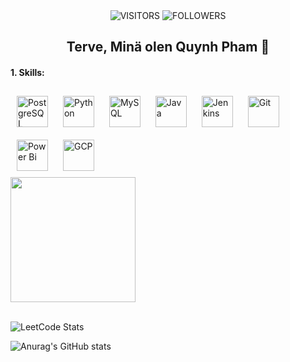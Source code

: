 <div align="center">
<img alt="VISITORS" src="https://komarev.com/ghpvc/?username=ttqp2812fi&style=flat&labelColor=green&logo=github&label=PROFILE+VIEWS&color=brightgreen"/>
<img alt="FOLLOWERS" src="https://img.shields.io/github/followers/ttqp2812fi?color=brightgreen&logo=githubb&label=FOLLOWERS"/>
<br>
<h2> Terve, Minä olen Quynh Pham 👋 </h2>
</div>

#### 1. Skills: 
<div align="left">  
<a href="https://www.postgresql.org/" target="_blank"><img style="margin: 10px" src="https://profilinator.rishav.dev/skills-assets/postgresql-original-wordmark.svg" alt="PostgreSQL" height="50" /></a>  
<a href="https://www.python.org/" target="_blank"><img style="margin: 10px" src="https://profilinator.rishav.dev/skills-assets/python-original.svg" alt="Python" height="50" /></a>  
<a href="https://www.mysql.com/" target="_blank"><img style="margin: 10px" src="https://profilinator.rishav.dev/skills-assets/mysql-original-wordmark.svg" alt="MySQL" height="50" /></a>  
<a href="https://www.java.com/" target="_blank"><img style="margin: 10px" src="https://profilinator.rishav.dev/skills-assets/java-original-wordmark.svg" alt="Java" height="50" /></a>  
<a href="https://www.jenkins.io/" target="_blank"><img style="margin: 10px" src="https://profilinator.rishav.dev/skills-assets/jenkins-icon.svg" alt="Jenkins" height="50" /></a>  
<a href="https://github.com/" target="_blank"><img style="margin: 10px" src="https://profilinator.rishav.dev/skills-assets/git-scm-icon.svg" alt="Git" height="50" /></a>  
<a href="https://powerbi.microsoft.com/en-us/" target="_blank"><img style="margin: 10px" src="https://profilinator.rishav.dev/skills-assets/powerbi.png" alt="Power Bi" height="50" /></a>  
<a href="https://cloud.google.com/" target="_blank"><img style="margin: 10px" src="https://profilinator.rishav.dev/skills-assets/google_cloud-icon.svg" alt="GCP" height="50" /></a>  
</div>

<div align="left">
<a href="https://github.com/ttqp2812fi/github-readme-stats">
  <img align="center" height="200" weight="100" src="https://github-readme-stats.vercel.app/api/top-langs/?username=ttqp2812fi&layout=compact&langs_count=10" />
</a>
</div>
<br/>

![LeetCode Stats](https://leetcode.card.workers.dev/ttquynh-pham?theme=default&font=baloo&extension=null)

![Anurag's GitHub stats](https://github-readme-stats.vercel.app/api?username=ttqp2812fi&show_icons=true&theme=merko)

